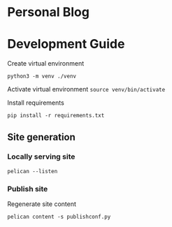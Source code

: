# Personal Blog


# Development Guide

Create virtual environment

 `python3 -m venv ./venv `

Activate virtual environment
`source venv/bin/activate`

Install requirements

`pip install -r requirements.txt` 

## Site generation

### Locally serving site

`pelican --listen`

### Publish site

Regenerate site content

`pelican content -s publishconf.py`